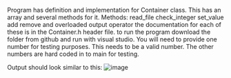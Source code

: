 Program has definition and implementation for Container class. This has an array and several methods for it.
Methods:
  read_file
  check_integer
  set_value
  add
  remove
  and overloaded output operator
the documentation for each of these is in the Container.h header file.
to run the program download the folder from github and run with visual studio.
You will need to provide one number for testing purposes.
This needs to be a valid number.
The other numbers are hard coded in to main for testing.

Output should look similar to this:
![image](https://user-images.githubusercontent.com/90816235/190930482-4c264f5f-a893-4ecf-8850-26c73af9f17c.png)
